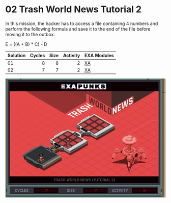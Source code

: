 # 02 Trash World News Tutorial 2

In this mission, the hacker has to access a file containing 4 numbers and perform the following formula and save it to the end of the file before moving it to the outbox:

E = ((A + B) * C) - D

| Solution | Cycles | Size | Activity | EXA Modules|
|:---------|-------:|-----:|---------:|------------|
| 01       |      8 |    8 |        2 | [XA](01-XA.exa) |
| 02       |      7 |    7 |        2 | [XA](02-XA.exa) |

![Solution 02](EXAPUNKS%20-%20TRASH%20WORLD%20NEWS.gif "Solution 02")
